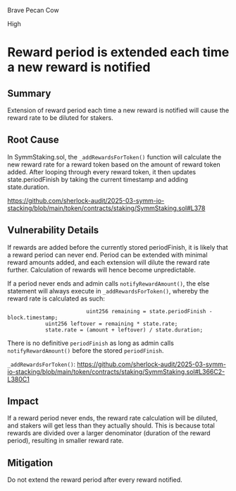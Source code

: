 Brave Pecan Cow

High

# Reward period is extended each time a new reward is notified

## Summary
Extension of reward period each time a new reward is notified will cause the reward rate to be diluted for stakers.

## Root Cause

In SymmStaking.sol, the `_addRewardsForToken()` function will calculate the new reward rate for a reward token based on the amount of reward token added. After looping through every reward token, it then updates state.periodFinish by taking the current timestamp and adding state.duration.

https://github.com/sherlock-audit/2025-03-symm-io-stacking/blob/main/token/contracts/staking/SymmStaking.sol#L378


## Vulnerability Details

If rewards are added before the currently stored periodFinish, it is likely that a reward period can never end. Period can be extended with minimal reward amounts added, and each extension will dilute the reward rate further. Calculation of rewards will hence become unpredictable. 

If a period never ends and admin calls `notifyRewardAmount()`, the else statement will always execute in `_addRewardsForToken()`, whereby the reward rate is calculated as such:
```solidity
                         uint256 remaining = state.periodFinish - block.timestamp;
			uint256 leftover = remaining * state.rate;
			state.rate = (amount + leftover) / state.duration;
```

There is no definitive `periodFinish` as long as admin calls `notifyRewardAmount()` before the stored `periodFinish`.

`_addRewardsForToken()`:
https://github.com/sherlock-audit/2025-03-symm-io-stacking/blob/main/token/contracts/staking/SymmStaking.sol#L366C2-L380C1

## Impact
If a reward period never ends, the reward rate calculation will be diluted, and stakers will get less than they actually should. This is because total rewards are divided over a larger denominator (duration of the reward period), resulting in smaller reward rate.

## Mitigation
Do not extend the reward period after every reward notified.
